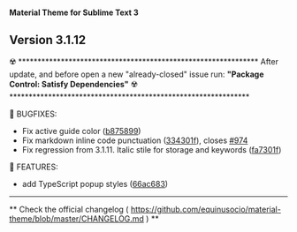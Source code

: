 #### Material Theme for Sublime Text 3

## Version 3.1.12

☢️ **************************************************************
    After update, and before open a new "already-closed" issue run:
    **"Package Control: Satisfy Dependencies"**
☢️ **************************************************************

📣 BUGFIXES:

  * Fix active guide color ([b875899](https://github.com/equinusocio/material-theme/commit/b875899))
  * Fix markdown inline code punctuation ([334301f](https://github.com/equinusocio/material-theme/commit/334301f)), closes [#974](https://github.com/equinusocio/material-theme/issues/974)
  * Fix regression from 3.1.11. Italic stile for storage and keywords ([fa7301f](https://github.com/equinusocio/material-theme/commit/fa7301f))

📣 FEATURES:

  * add TypeScript popup styles ([66ac683](https://github.com/equinusocio/material-theme/commit/66ac683))


********************************************************************************

** Check the official changelog ( https://github.com/equinusocio/material-theme/blob/master/CHANGELOG.md  ) **
